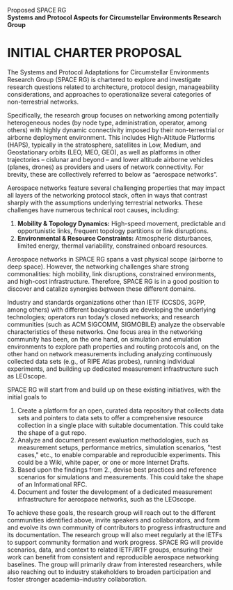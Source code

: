 Proposed SPACE RG  
**Systems and Protocol Aspects for Circumstellar Environments Research Group**

# INITIAL CHARTER PROPOSAL

The Systems and Protocol Adaptations for Circumstellar Environments Research Group (SPACE RG) is chartered to explore and investigate research questions related to architecture, protocol design, manageability considerations, and approaches to operationalize several categories of non-terrestrial networks. 

Specifically, the research group focuses on networking among potentially heterogeneous nodes (by node type, administration, operator, among others) with highly dynamic connectivity imposed by their non-terrestrial or airborne deployment environment. This includes High-Altitude Platforms (HAPS), typically in the stratosphere, satellites in Low, Medium, and Geostationary orbits (LEO, MEO, GEO), as well as platforms in other trajectories – cislunar and beyond – and lower altitude airborne vehicles (planes, drones) as providers and users of network connectivity. For brevity, these are collectively referred to below as “aerospace networks”.

Aerospace networks feature several challenging properties that may impact all layers of the networking protocol stack, often in ways that contrast sharply with the assumptions underlying terrestrial networks. These challenges have numerous technical root causes, including:

1. **Mobility & Topology Dynamics:** High-speed movement, predictable and opportunistic links, frequent topology partitions or link disruptions.  
2. **Environmental & Resource Constraints:** Atmospheric disturbances, limited energy, thermal variability, constrained onboard resources.

Aerospace networks in SPACE RG spans a vast physical scope (airborne to deep space). However, the networking challenges share strong commonalities: high mobility, link disruptions, constrained environments, and high-cost infrastructure. Therefore, SPACE RG is in a good position to discover and catalize synergies between these different domains.

Industry and standards organizations other than IETF (CCSDS, 3GPP, among others)  with different backgrounds are developing the underlying technologies; operators run today’s closed networks; and research communities (such as ACM SIGCOMM, SIGMOBILE) analyze the observable characteristics of these networks.  One focus area in the networking community has been, on the one hand, on simulation and emulation environments to explore path properties and routing protocols and, on the other hand on network measurements including analyzing continuously collected data sets (e.g., of RIPE Atlas probes), running individual experiments, and building up dedicated measurement infrastructure such as LEOscope.

SPACE RG will start from and build up on these existing initiatives, with the initial goals to

1. Create a platform for an open, curated data repository that collects data sets and pointers to data sets to offer a comprehensive resource collection in a single place with suitable documentation.  This could take the shape of a gut repo.  
2. Analyze and document present evaluation methodologies, such as measurement setups, performance metrics, simulation scenarios, "test cases," etc., to enable comparable and reproducible experiments. This could be a Wiki, white paper, or one or more Internet Drafts.  
3. Based upon the findings from 2., devise best practices and reference scenarios for simulations and measurements.  This could take the shape of an Informational RFC.  
4. Document and foster the development of a dedicated measurement infrastructure for aerospace networks, such as the LEOscope.

To achieve these goals, the research group will reach out to the different communities identified above, invite speakers and collaborators, and form and evolve its own community of contributors to progress infrastructure and its documentation. The research group will also meet regularly at the IETFs to support community formation and work progress. SPACE RG will provide scenarios, data, and context to related IETF/IRTF groups, ensuring their work can benefit from consistent and reproducible aerospace networking baselines. The group will primarily draw from interested researchers, while also reaching out to industry stakeholders to broaden participation and foster stronger academia–industry collaboration.

